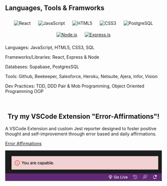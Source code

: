 

</a>

 


&nbsp;&nbsp;&nbsp;&nbsp;





<div align="center">
<!-- <img src="./Avatar-removebg-preview.png" alt="Alt text" title="Optional title" width="200" height="200" align="center" > -->
</div>
    </div>

<br/>  


## Languages, Tools & Framworks
<div align="center">
<img style="margin: 10px" src="https://profilinator.rishav.dev/skills-assets/react-original-wordmark.svg" alt="React" height="40" /> 
<img style="margin: 10px" src="https://profilinator.rishav.dev/skills-assets/javascript-original.svg" alt="JavaScript" height="40" />
<img style="margin: 10px" src="https://profilinator.rishav.dev/skills-assets/html5-original-wordmark.svg" alt="HTML5" height="40" />
<img style="margin: 10px" src="https://profilinator.rishav.dev/skills-assets/css3-original-wordmark.svg" alt="CSS3" height="40" />
<img style="margin: 10px" src="https://user-images.githubusercontent.com/24623425/36042969-f87531d4-0d8a-11e8-9dee-e87ab8c6a9e3.png" alt="PostgreSQL" height="40" />
  <a href="https://nodejs.org/" target="_blank"><img style="margin: 10px" src="https://profilinator.rishav.dev/skills-assets/nodejs-original-wordmark.svg" alt="Node.js" height="50" /></a>  
  <a href="https://expressjs.com/" target="_blank"><img style="margin: 10px" src="https://profilinator.rishav.dev/skills-assets/express-original-wordmark.svg" alt="Express.js" height="50" /></a>  


</div>
<div>

Languages: JavaScript, HTML5, CSS3, SQL 

Frameworks/Libraries: React, Express & Node 

Databases: Supabase, PostgresSQL 

Tools: Github, Beekeeper, Salesforce, Heroku, Netsuite, Ajera, Infor, Vision 

Dev Practices: TDD, DDD Pair & Mob Programming, Object Oriented Programming OOP 
 
  
  </div>
 
  </br>
<div align="center">



## Try my VSCode Extension "Error-Affirmations"!
</div>
A VSCode Extension and custom Jest reporter designed to foster positive thought and self-improvement through error based and daily affirmations.
 </br>

[Error Affirmations](https://marketplace.visualstudio.com/items?itemName=VSCodeEmpaths.erroraffirmations&ssr=false#overview)


<p align="center">
<img src="./notificationbar.png" alt="Notification-Affirmations-Example" width="800" /></p>







